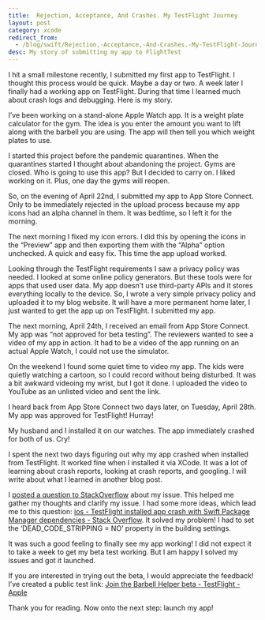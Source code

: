 ```yaml
---
title:  Rejection, Acceptance, And Crashes. My TestFlight Journey
layout: post
category: xcode
redirect_from:
  - /blog/swift/Rejection,-Acceptance,-And-Crashes.-My-TestFlight-Journey/
desc: My story of submitting my app to FlightTest
---
```



I hit a small milestone recently, I submitted my first app to TestFlight.  I thought this process would be quick.  Maybe a day or two.  A week later I finally had a working app on TestFlight.  During that time I learned much about crash logs and debugging. Here is my story.

I’ve been working on a stand-alone	 Apple Watch app.  It is a weight plate calculator for the gym.  The idea is you enter the amount you want to lift along with the barbell you are using. The app will then tell you which weight plates to use. 

I started this project before the pandemic quarantines.  When the quarantines started I thought about abandoning the project.  Gyms are closed. Who is going to use this app?  But I decided to carry on.  I liked working on it. Plus, one day the gyms will reopen.

So, on the evening of April 22nd, I submitted my app to App Store Connect. Only to be immediately rejected in the upload process because my app icons had an alpha channel in them.  It was bedtime, so I left it for the morning.

The next morning I fixed my icon errors. I did this by opening the icons in the “Preview” app and then exporting them with the “Alpha” option unchecked.  A quick and easy fix. This time the app upload worked.  

Looking through the TestFlight requirements I saw a privacy policy was needed.  I looked at some online policy generators. But these tools were for apps that used user data. My app doesn’t use third-party APIs and it stores everything locally to the device. So, I wrote a very simple privacy policy and uploaded it to my blog website.  It will have a more permanent home later, I just wanted to get the app up on TestFlight.  I submitted my app.

The next morning, April 24th, I received an email from App Store Connect. My app was “not approved for beta testing”.  The reviewers wanted to see a video of my app in action. It had to be a video of the app running on an actual Apple Watch, I could not use the simulator.

On the weekend I found some quiet time to video my app. The kids were quietly watching a cartoon, so I could record without being disturbed. It was a bit awkward videoing my wrist, but I got it done. I uploaded the video to YouTube as an unlisted video and sent the link.  

I heard back from App Store Connect two days later, on Tuesday, April 28th. My app was approved for TestFlight! Hurray!

My husband and I installed it on our watches. The app immediately crashed for both of us.  Cry!

I spent the next two days figuring out why my app crashed when installed from TestFlight.  It worked fine when I installed it via XCode. It was a lot of learning about crash reports, looking at crash reports, and googling. I will write about what I learned in another blog post.

I [posted a question to StackOverflow](https://stackoverflow.com/q/61529502/4704303) about my issue.  This helped me gather my thoughts and clarify my issue.  I had some more ideas, which lead me to this question: [ios - TestFlight installed app crash with Swift Package Manager dependencies - Stack Overflow](https://stackoverflow.com/questions/58801669/testflight-installed-app-crash-with-swift-package-manager-dependencies). It solved my problem!  I had to set the ‘DEAD_CODE_STRIPPING = NO’ property in the building settings.

It was such a good feeling to finally see my app working! I did not expect it to take a week to get my beta test working. But I am happy I solved my issues and got it launched.  

If you are interested in trying out the beta, I would appreciate the feedback! I’ve created a public test link: [Join the Barbell Helper beta - TestFlight - Apple](https://testflight.apple.com/join/s0jqslOG)

Thank you for reading.  Now onto the next step: launch my app!





